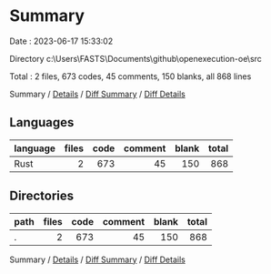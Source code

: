 # Summary

Date : 2023-06-17 15:33:02

Directory c:\\Users\\FASTS\\Documents\\github\\openexecution-oe\\src

Total : 2 files,  673 codes, 45 comments, 150 blanks, all 868 lines

Summary / [Details](details.md) / [Diff Summary](diff.md) / [Diff Details](diff-details.md)

## Languages
| language | files | code | comment | blank | total |
| :--- | ---: | ---: | ---: | ---: | ---: |
| Rust | 2 | 673 | 45 | 150 | 868 |

## Directories
| path | files | code | comment | blank | total |
| :--- | ---: | ---: | ---: | ---: | ---: |
| . | 2 | 673 | 45 | 150 | 868 |

Summary / [Details](details.md) / [Diff Summary](diff.md) / [Diff Details](diff-details.md)